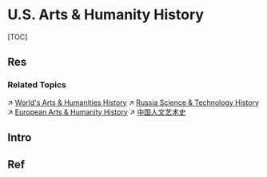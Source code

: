 # U.S. Arts & Humanity History

[TOC]



## Res
### Related Topics
↗ [World's Arts & Humanities History](../../../../../../📜%20World's%20Human%20History%20Overview/World's%20Arts%20&%20Humanities%20History/World's%20Arts%20&%20Humanities%20History.md)
↗ [Russia Science & Technology History](../../../../Europe/Russia%20🇷🇺/📜%20Russia%20History%20Overview/Russia%20Science%20&%20Technology%20History/Russia%20Science%20&%20Technology%20History.md)
↗ [European Arts & Humanity History](../../../../../../📜%20World's%20Human%20History%20Overview/World's%20Arts%20&%20Humanities%20History/European%20Arts%20&%20Humanity%20History/European%20Arts%20&%20Humanity%20History.md)
↗ [中国人文艺术史](../../../../Asia/China%20🇨🇳/中华文明（汉族）历史概况/中国人文艺术史/中国人文艺术史.md)



## Intro



## Ref
